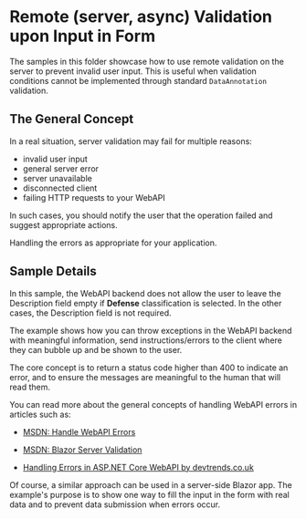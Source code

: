# Remote (server, async) Validation upon Input in Form

The samples in this folder showcase how to use remote validation on the server to prevent invalid user input. This is useful when validation conditions cannot be implemented through standard `DataAnnotation` validation.

## The General Concept

In a real situation, server validation may fail for multiple reasons:

* invalid user input
* general server error
* server unavailable
* disconnected client
* failing HTTP requests to your WebAPI

In such cases, you should notify the user that the operation failed and suggest appropriate actions.

Handling the errors as appropriate for your application.

## Sample Details

In this sample, the WebAPI backend does not allow the user to leave the Description field empty if **Defense** classification is selected. In the other cases, the Description field is not required.

The example shows how you can throw exceptions in the WebAPI backend with meaningful information, send instructions/errors to the client where they can bubble up and be shown to the user.

The core concept is to return a status code higher than 400 to indicate an error, and to ensure the messages are meaningful to the human that will read them.

You can read more about the general concepts of handling WebAPI errors in articles such as:

* <a href="https://docs.microsoft.com/en-us/aspnet/core/web-api/handle-errors?view=aspnetcore-3.1" target="_blank">MSDN: Handle WebAPI Errors</a>

* <a href="https://docs.microsoft.com/en-us/aspnet/core/blazor/forms-validation?view=aspnetcore-3.1#server-validation" target="_blank">MSDN: Blazor Server Validation</a>

* <a href="https://www.devtrends.co.uk/blog/handling-errors-in-asp.net-core-web-api" target="_blank">Handling Errors in ASP.NET Core WebAPI by devtrends.co.uk</a>

Of course, a similar approach can be used in a server-side Blazor app. The example's purpose is to show one way to fill the input in the form with real data and to prevent data submission when errors occur.
